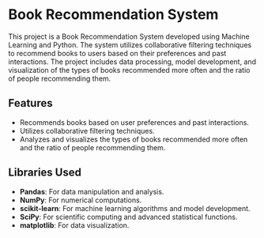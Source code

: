 # Book Recommendation System

This project is a Book Recommendation System developed using Machine Learning and Python. The system utilizes collaborative filtering techniques to recommend books to users based on their preferences and past interactions. The project includes data processing, model development, and visualization of the types of books recommended more often and the ratio of people recommending them.

## Features
- Recommends books based on user preferences and past interactions.
- Utilizes collaborative filtering techniques.
- Analyzes and visualizes the types of books recommended more often and the ratio of people recommending them.

## Libraries Used
- **Pandas**: For data manipulation and analysis.
- **NumPy**: For numerical computations.
- **scikit-learn**: For machine learning algorithms and model development.
- **SciPy**: For scientific computing and advanced statistical functions.
- **matplotlib**: For data visualization.
